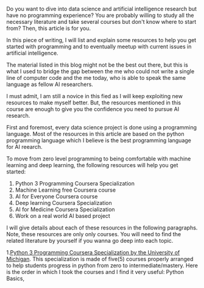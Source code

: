 

Do you want to dive into data science and artificial intelligence research but have no programming experience? You are probably willing to study all the necessary literature and take several courses but don't know where to start from? Then, this article is for you. 

In this piece of writing, I will list and explain some resources to help you get started with programming and to eventually meetup with current issues in artificial intelligence.   

The material listed in this blog might not be the best out there, but this is what I used to bridge the gap between the me who could not write a single line of computer code and the me today, who is able to speak the same language as fellow AI researchers. 

I must admit, I am still a novice in this fied as I will keep exploiting new resources to make myself better. But, the resources mentioned in this course are enough to give you the confidence you need to pursue AI research.  

First and foremost, every data science project is done using a programming language. Most of the resources in this article are based on the python programming language which I believe is the best programming language for AI reearch.  

To move from zero level programming to being comfortable with machine learning and deep learning, the following resources will help you get started: 

1. Python 3 Programming Coursera Specialization 
2. Machine Learning free Coursera course 
3. AI for Everyone Coursera course 
4. Deep learning Coursera Specialization 
5. AI for Medicine Coursera Specialization 
6. Work on a real world AI based project 

I will give details about each of these resources in the following paragraphs. Note, these resources are only only courses. You will need to find the related literature by yourself if you wanna go deep into each topic.  

1.[Python 3 Programming Coursera Specialization by the University of Michigan](). 
This specialization is made of five(5) courses properly arranged to help students progress in python from zero to intermediate/mastery. Here is the order in which I took the courses and I find it very useful: Python Basics, 
